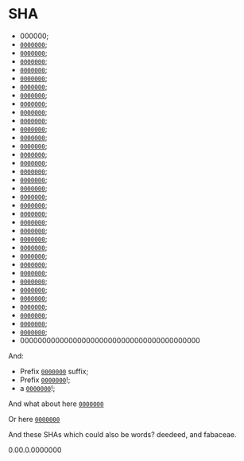 # SHA

-   000000;
-   [`0000000`](https://github.com/wooorm/remark/commit/0000000);
-   [`0000000`](https://github.com/wooorm/remark/commit/00000000);
-   [`0000000`](https://github.com/wooorm/remark/commit/000000000);
-   [`0000000`](https://github.com/wooorm/remark/commit/0000000000);
-   [`0000000`](https://github.com/wooorm/remark/commit/00000000000);
-   [`0000000`](https://github.com/wooorm/remark/commit/000000000000);
-   [`0000000`](https://github.com/wooorm/remark/commit/0000000000000);
-   [`0000000`](https://github.com/wooorm/remark/commit/00000000000000);
-   [`0000000`](https://github.com/wooorm/remark/commit/000000000000000);
-   [`0000000`](https://github.com/wooorm/remark/commit/0000000000000000);
-   [`0000000`](https://github.com/wooorm/remark/commit/00000000000000000);
-   [`0000000`](https://github.com/wooorm/remark/commit/000000000000000000);
-   [`0000000`](https://github.com/wooorm/remark/commit/0000000000000000000);
-   [`0000000`](https://github.com/wooorm/remark/commit/00000000000000000000);
-   [`0000000`](https://github.com/wooorm/remark/commit/000000000000000000000);
-   [`0000000`](https://github.com/wooorm/remark/commit/0000000000000000000000);
-   [`0000000`](https://github.com/wooorm/remark/commit/00000000000000000000000);
-   [`0000000`](https://github.com/wooorm/remark/commit/000000000000000000000000);
-   [`0000000`](https://github.com/wooorm/remark/commit/0000000000000000000000000);
-   [`0000000`](https://github.com/wooorm/remark/commit/00000000000000000000000000);
-   [`0000000`](https://github.com/wooorm/remark/commit/000000000000000000000000000);
-   [`0000000`](https://github.com/wooorm/remark/commit/0000000000000000000000000000);
-   [`0000000`](https://github.com/wooorm/remark/commit/00000000000000000000000000000);
-   [`0000000`](https://github.com/wooorm/remark/commit/000000000000000000000000000000);
-   [`0000000`](https://github.com/wooorm/remark/commit/0000000000000000000000000000000);
-   [`0000000`](https://github.com/wooorm/remark/commit/00000000000000000000000000000000);
-   [`0000000`](https://github.com/wooorm/remark/commit/000000000000000000000000000000000);
-   [`0000000`](https://github.com/wooorm/remark/commit/0000000000000000000000000000000000);
-   [`0000000`](https://github.com/wooorm/remark/commit/00000000000000000000000000000000000);
-   [`0000000`](https://github.com/wooorm/remark/commit/00000000000000000000000000000000000);
-   [`0000000`](https://github.com/wooorm/remark/commit/000000000000000000000000000000000000);
-   [`0000000`](https://github.com/wooorm/remark/commit/0000000000000000000000000000000000000);
-   [`0000000`](https://github.com/wooorm/remark/commit/00000000000000000000000000000000000000);
-   [`0000000`](https://github.com/wooorm/remark/commit/000000000000000000000000000000000000000);
-   [`0000000`](https://github.com/wooorm/remark/commit/0000000000000000000000000000000000000000);
-   00000000000000000000000000000000000000000

And:

-   Prefix [`0000000`](https://github.com/wooorm/remark/commit/0000000) suffix;
-   Prefix [`0000000`](https://github.com/wooorm/remark/commit/0000000)!;
-   a [`0000000`](https://github.com/wooorm/remark/commit/0000000)!;

And what about here
[`0000000`](https://github.com/wooorm/remark/commit/0000000)

Or here
    [`0000000`](https://github.com/wooorm/remark/commit/0000000)

And these SHAs which could also be words? deedeed, and fabaceae.

0.00.0.0000000
